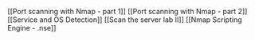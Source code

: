 [[Port scanning with Nmap - part 1]]
[[Port scanning with Nmap - part 2]]
[[Service and OS Detection]]
[[Scan the server lab II]]
[[Nmap Scripting Engine - .nse]]
